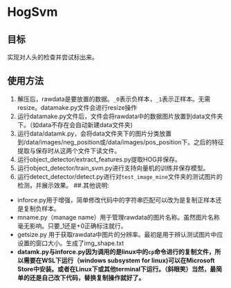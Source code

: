 # HogSvm

## 目标
 实现对人头的检查并尝试标出来。

## 使用方法
  1. 解压后，rawdata是要放置的数据。`_0`表示负样本，`_1`表示正样本。无需resize。datamake.py文件会进行resize操作
  2. 运行datamake.py文件后，文件会将rawdata中的数据图片放置到data文件夹下。（如data不存在会自动新建data文件夹)
  3. 运行data/datamk.py，会将data文件夹下的图片分类放置到/data/images/neg\_position或/data/images/pos\_position下。之后的特征提取与保存时从这两个文件下读文件。
  4. 运行object\_detector/extract\_features.py提取HOG并保存。
  5. 运行object\_detector/train\_svm.py进行支持向量机的训练并保存模型。
  6. 运行detect\_detector/detect.py进行对`test_image_mine`文件夹的测试图片的检测，并展示效果。
##.其他说明:
- inforce.py用于增强，简单修改代码中的字符串匹配可以改为是复制正样本还是复制负样本。
- mname.py（manage name）用于管理rawdata的图片名称。虽然图片名称毫无影响。只要\_1还是\+0正确标注就行。
- getsize.py 用于获取rawdata中图片的分辨率。最初是用于辨认测试图片中应设置的窗口大小。生成了img\_shape.txt
- __datamk.py与inforce.py因为调用的是linux中的`cp`命令进行的复制文件，所以需要在WSL下运行（windows subsystem for linux)可以在Microsoft Store中安装。或者在Linux下或其他terminal下运行。（斜眼笑）当然，最简单的还是自己改下代码，替换复制操作就好了。__
